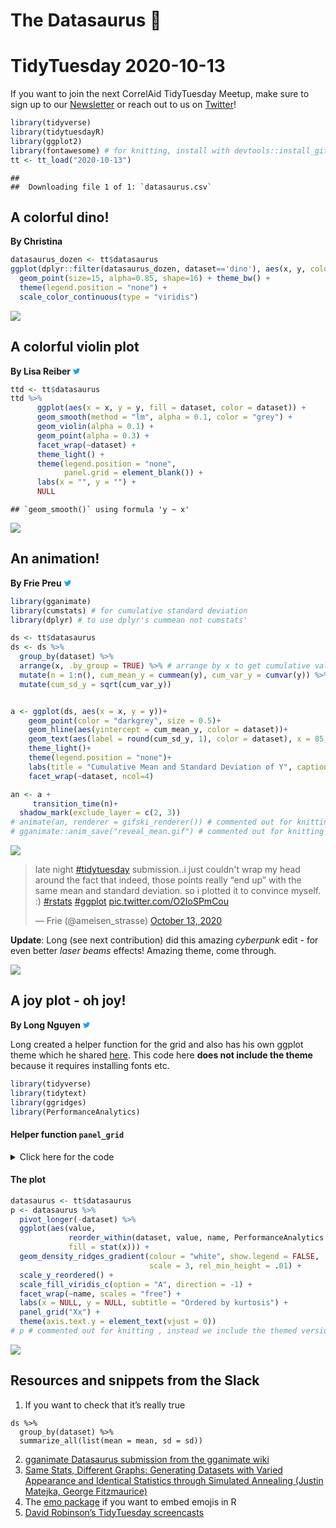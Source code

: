 The Datasaurus 🦖
================

# TidyTuesday 2020-10-13

If you want to join the next CorrelAid TidyTuesday Meetup, make sure to
sign up to our
[Newsletter](https://correlaid.us12.list-manage.com/subscribe?u=b294bf2834adf5d89bdd2dd5a&id=915f3f3eff)
or reach out to us on [Twitter](https://twitter.com/CorrelAid)\!

``` r
library(tidyverse)
library(tidytuesdayR)
library(ggplot2)
library(fontawesome) # for knitting, install with devtools::install_github("rstudio/fontawesome")
tt <- tt_load("2020-10-13")
```

    ## 
    ##  Downloading file 1 of 1: `datasaurus.csv`

## A colorful dino\!

**By Christina**

``` r
datasaurus_dozen <- tt$datasaurus
ggplot(dplyr::filter(datasaurus_dozen, dataset=='dino'), aes(x, y, colour=-x)) +
  geom_point(size=15, alpha=0.85, shape=16) + theme_bw() +
  theme(legend.position = "none") +
  scale_color_continuous(type = "viridis")
```

![](README_files/figure-gfm/christina-1.png)<!-- -->

## A colorful violin plot

**By Lisa Reiber**
[<svg style="height:0.8em;top:.04em;position:relative;fill:#1da1f2;" viewBox="0 0 512 512"><path d="M459.37 151.716c.325 4.548.325 9.097.325 13.645 0 138.72-105.583 298.558-298.558 298.558-59.452 0-114.68-17.219-161.137-47.106 8.447.974 16.568 1.299 25.34 1.299 49.055 0 94.213-16.568 130.274-44.832-46.132-.975-84.792-31.188-98.112-72.772 6.498.974 12.995 1.624 19.818 1.624 9.421 0 18.843-1.3 27.614-3.573-48.081-9.747-84.143-51.98-84.143-102.985v-1.299c13.969 7.797 30.214 12.67 47.431 13.319-28.264-18.843-46.781-51.005-46.781-87.391 0-19.492 5.197-37.36 14.294-52.954 51.655 63.675 129.3 105.258 216.365 109.807-1.624-7.797-2.599-15.918-2.599-24.04 0-57.828 46.782-104.934 104.934-104.934 30.213 0 57.502 12.67 76.67 33.137 23.715-4.548 46.456-13.32 66.599-25.34-7.798 24.366-24.366 44.833-46.132 57.827 21.117-2.273 41.584-8.122 60.426-16.243-14.292 20.791-32.161 39.308-52.628 54.253z"/></svg>](https://twitter.com/lisa_reiber)

``` r
ttd <- tt$datasaurus
ttd %>% 
      ggplot(aes(x = x, y = y, fill = dataset, color = dataset)) +
      geom_smooth(method = "lm", alpha = 0.1, color = "grey") +
      geom_violin(alpha = 0.1) +
      geom_point(alpha = 0.3) +
      facet_wrap(~dataset) +
      theme_light() +
      theme(legend.position = "none",
            panel.grid = element_blank()) +
      labs(x = "", y = "") +
      NULL
```

    ## `geom_smooth()` using formula 'y ~ x'

![](README_files/figure-gfm/lisa-1.png)<!-- -->

## An animation\!

**By Frie Preu**
[<svg style="height:0.8em;top:.04em;position:relative;fill:#1da1f2;" viewBox="0 0 512 512"><path d="M459.37 151.716c.325 4.548.325 9.097.325 13.645 0 138.72-105.583 298.558-298.558 298.558-59.452 0-114.68-17.219-161.137-47.106 8.447.974 16.568 1.299 25.34 1.299 49.055 0 94.213-16.568 130.274-44.832-46.132-.975-84.792-31.188-98.112-72.772 6.498.974 12.995 1.624 19.818 1.624 9.421 0 18.843-1.3 27.614-3.573-48.081-9.747-84.143-51.98-84.143-102.985v-1.299c13.969 7.797 30.214 12.67 47.431 13.319-28.264-18.843-46.781-51.005-46.781-87.391 0-19.492 5.197-37.36 14.294-52.954 51.655 63.675 129.3 105.258 216.365 109.807-1.624-7.797-2.599-15.918-2.599-24.04 0-57.828 46.782-104.934 104.934-104.934 30.213 0 57.502 12.67 76.67 33.137 23.715-4.548 46.456-13.32 66.599-25.34-7.798 24.366-24.366 44.833-46.132 57.827 21.117-2.273 41.584-8.122 60.426-16.243-14.292 20.791-32.161 39.308-52.628 54.253z"/></svg>](https://twitter.com/ameisen_strasse)

``` r
library(gganimate)
library(cumstats) # for cumulative standard deviation
library(dplyr) # to use dplyr's cummean not cumstats'
```

``` r
ds <- tt$datasaurus
ds <- ds %>% 
  group_by(dataset) %>% 
  arrange(x, .by_group = TRUE) %>% # arrange by x to get cumulative values that we use for the animation
  mutate(n = 1:n(), cum_mean_y = cummean(y), cum_var_y = cumvar(y)) %>% 
  mutate(cum_sd_y = sqrt(cum_var_y))


a <- ggplot(ds, aes(x = x, y = y))+
    geom_point(color = "darkgrey", size = 0.5)+
    geom_hline(aes(yintercept = cum_mean_y, color = dataset))+
    geom_text(aes(label = round(cum_sd_y, 1), color = dataset), x = 85, y = 10, size = 3)+
    theme_light()+
    theme(legend.position = "none")+
    labs(title = "Cumulative Mean and Standard Deviation of Y", caption = "Standard deviation in the bottom right corner of each plot.")+
    facet_wrap(~dataset, ncol=4)

an <- a +
     transition_time(n)+
  shadow_mark(exclude_layer = c(2, 3))
# animate(an, renderer = gifski_renderer()) # commented out for knitting
# gganimate::anim_save("reveal_mean.gif") # commented out for knitting 
```

![](reveal_mean.gif)

<blockquote class="twitter-tweet">

<p lang="en" dir="ltr">

late night
<a href="https://twitter.com/hashtag/tidytuesday?src=hash&amp;ref_src=twsrc%5Etfw">\#tidytuesday</a>
submission..i just couldn't wrap my head around the fact that indeed,
those points really “end up” with the same mean and standard deviation.
so i plotted it to convince myself. :)
<a href="https://twitter.com/hashtag/rstats?src=hash&amp;ref_src=twsrc%5Etfw">\#rstats</a>
<a href="https://twitter.com/hashtag/ggplot?src=hash&amp;ref_src=twsrc%5Etfw">\#ggplot</a>
<a href="https://t.co/O2IoSPmCou">pic.twitter.com/O2IoSPmCou</a>

</p>

— Frie (@ameisen\_strasse)
<a href="https://twitter.com/ameisen_strasse/status/1316133566972125186?ref_src=twsrc%5Etfw">October
13, 2020</a>

</blockquote>

<script async src="https://platform.twitter.com/widgets.js" charset="utf-8"></script>

**Update**: Long (see next contribution) did this amazing *cyberpunk*
edit - for even better *laser beams* effects\! Amazing theme, come
through.

![](reveal_mean_cyberpunk.gif)

## A joy plot - oh joy\!

**By Long Nguyen**
[<svg style="height:0.8em;top:.04em;position:relative;fill:#1da1f2;" viewBox="0 0 512 512"><path d="M459.37 151.716c.325 4.548.325 9.097.325 13.645 0 138.72-105.583 298.558-298.558 298.558-59.452 0-114.68-17.219-161.137-47.106 8.447.974 16.568 1.299 25.34 1.299 49.055 0 94.213-16.568 130.274-44.832-46.132-.975-84.792-31.188-98.112-72.772 6.498.974 12.995 1.624 19.818 1.624 9.421 0 18.843-1.3 27.614-3.573-48.081-9.747-84.143-51.98-84.143-102.985v-1.299c13.969 7.797 30.214 12.67 47.431 13.319-28.264-18.843-46.781-51.005-46.781-87.391 0-19.492 5.197-37.36 14.294-52.954 51.655 63.675 129.3 105.258 216.365 109.807-1.624-7.797-2.599-15.918-2.599-24.04 0-57.828 46.782-104.934 104.934-104.934 30.213 0 57.502 12.67 76.67 33.137 23.715-4.548 46.456-13.32 66.599-25.34-7.798 24.366-24.366 44.833-46.132 57.827 21.117-2.273 41.584-8.122 60.426-16.243-14.292 20.791-32.161 39.308-52.628 54.253z"/></svg>](https://twitter.com/long39ng)

Long created a helper function for the grid and also has his own ggplot
theme which he shared
[here](https://gist.github.com/long39ng/cb2a438940c5d2d732da3cbf308f7f9a).
This code here **does not include the theme** because it requires
installing fonts etc.

``` r
library(tidyverse)
library(tidytext)
library(ggridges)
library(PerformanceAnalytics)
```

#### Helper function `panel_grid`

<details>

<summary>Click here for the code</summary>

<p>

<pre>
panel_grid <- function(grid = "XY", on_top = FALSE) {
  ret <- theme(panel.ontop = on_top)
  if (grid == TRUE || is.character(grid)) {
    if (on_top == TRUE)
      grid_col <- "#ffffff"
    else
      grid_col <- "#cccccc"
    ret <- ret + theme(panel.grid = element_line(colour = grid_col,
                                                 size = .2))
    ret <- ret + theme(panel.grid.major = element_line(colour = grid_col,
                                                       size = .2))
    ret <- ret + theme(panel.grid.major.x = element_line(colour = grid_col,
                                                         size = .2))
    ret <- ret + theme(panel.grid.major.y = element_line(colour = grid_col,
                                                         size = .2))
    ret <- ret + theme(panel.grid.minor = element_line(colour = grid_col,
                                                       size = .2))
    ret <- ret + theme(panel.grid.minor.x = element_line(colour = grid_col,
                                                         size = .2))
    ret <- ret + theme(panel.grid.minor.y = element_line(colour = grid_col,
                                                         size = .2))
    if (is.character(grid)) {
      if (!grepl("X", grid))
        ret <- ret + theme(panel.grid.major.x = element_blank())
      if (!grepl("Y", grid))
        ret <- ret + theme(panel.grid.major.y = element_blank())
      if (!grepl("x", grid))
        ret <- ret + theme(panel.grid.minor.x = element_blank())
      if (!grepl("y", grid))
        ret <- ret + theme(panel.grid.minor.y = element_blank())
      if (grid != "ticks") {
        ret <- ret + theme(axis.ticks = element_blank())
        ret <- ret + theme(axis.ticks.x = element_blank())
        ret <- ret + theme(axis.ticks.y = element_blank())
      } else {
        ret <- ret + theme(axis.ticks = element_line(size = .2))
        ret <- ret + theme(axis.ticks.x = element_line(size = .2))
        ret <- ret + theme(axis.ticks.y = element_line(size = .2))
        ret <- ret + theme(axis.ticks.length = grid::unit(4, "pt"))
      }
    }
  } else {
    ret <- theme(panel.ontop = FALSE)
    ret <- ret + theme(panel.grid = element_blank())
    ret <- ret + theme(panel.grid.major = element_blank())
    ret <- ret + theme(panel.grid.major.x = element_blank())
    ret <- ret + theme(panel.grid.major.y = element_blank())
    ret <- ret + theme(panel.grid.minor = element_blank())
    ret <- ret + theme(panel.grid.minor.x = element_blank())
    ret <- ret + theme(panel.grid.minor.y = element_blank())
  }
  ret
}
</pre>

</p>

</details>

#### The plot

``` r
datasaurus <- tt$datasaurus
p <- datasaurus %>% 
  pivot_longer(-dataset) %>% 
  ggplot(aes(value,
             reorder_within(dataset, value, name, PerformanceAnalytics::kurtosis),
             fill = stat(x))) +
  geom_density_ridges_gradient(colour = "white", show.legend = FALSE,
                               scale = 3, rel_min_height = .01) +
  scale_y_reordered() +
  scale_fill_viridis_c(option = "A", direction = -1) +
  facet_wrap(~name, scales = "free") +
  labs(x = NULL, y = NULL, subtitle = "Ordered by kurtosis") +
  panel_grid("Xx") +
  theme(axis.text.y = element_text(vjust = 0))
# p # commented out for knitting , instead we include the themed version. see the gist for the theme
```

![](long.png)

## Resources and snippets from the Slack

1.  If you want to check that it’s really true

<!-- end list -->

    ds %>% 
      group_by(dataset) %>% 
      summarize_all(list(mean = mean, sd = sd)) 

2.  [gganimate Datasaurus submission from the gganimate
    wiki](https://github.com/thomasp85/gganimate/wiki/The-Datasaurus-Dozen)
3.  [Same Stats, Different Graphs: Generating Datasets with Varied
    Appearance and Identical Statistics through Simulated Annealing
    (Justin Matejka, George
    Fitzmaurice)](https://www.autodesk.com/research/publications/same-stats-different-graphs)
4.  The [emo package](https://github.com/hadley/emo) if you want to
    embed emojis in R
5.  [David Robinson’s TidyTuesday
    screencasts](https://www.youtube.com/user/safe4democracy/featured)
